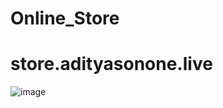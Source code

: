 # Online_Store

# store.adityasonone.live

![image](https://user-images.githubusercontent.com/86394336/192144947-57d0f662-8e17-4612-a58c-9907dec291fe.png)
